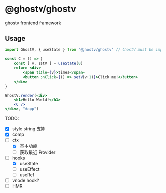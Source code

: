 # @ghostv/ghostv

ghostv frontend framework

## Usage

```jsx
import GhostV, { useState } from '@ghostv/ghostv' // GhostV must be imported !

const C = () => {
    const [ v, setV ] = useState(0)
    return <div>
        <span title={v}>times</span>
        <button onClick={() => setV(v+1)}>Click me!</button>
    </div>
}

GhostV.render(<div>
    <h1>Hello World!</h1>
    <C />
</div>, "#app")
```

TODO: 
+ [x] style string 支持
+ [x] comp
+ [ ] ctx
    + [x] 基本功能
    + [ ] 获取最近 Provider
+ [ ] hooks
    + [x] useState
    + [ ] useEffect
    + [ ] useRef
+ [ ] vnode hook?
+ [ ] HMR
